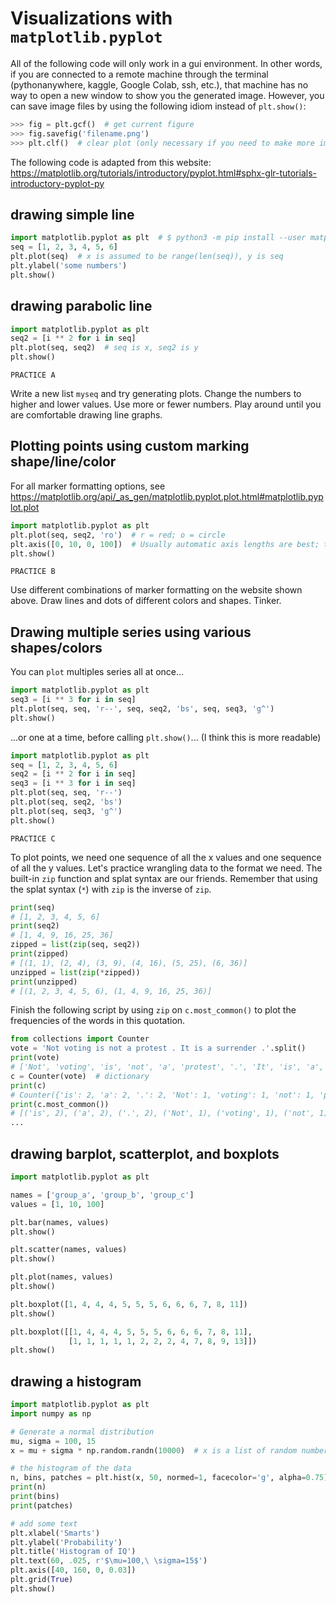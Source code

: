 # Visualizations with `matplotlib.pyplot`

All of the following code will only work in a gui environment. In other words,
if you are connected to a remote machine through the terminal (pythonanywhere,
kaggle, Google Colab, ssh, etc.), that machine has no way to open a new window
to show you the generated image. However, you can save image files by using the
following idiom instead of `plt.show()`:

```python
>>> fig = plt.gcf()  # get current figure
>>> fig.savefig('filename.png')
>>> plt.clf()  # clear plot (only necessary if you need to make more images)
```

The following code is adapted from this website:
https://matplotlib.org/tutorials/introductory/pyplot.html#sphx-glr-tutorials-introductory-pyplot-py

## drawing simple line

```python
import matplotlib.pyplot as plt  # $ python3 -m pip install --user matplotlib
seq = [1, 2, 3, 4, 5, 6]
plt.plot(seq)  # x is assumed to be range(len(seq)), y is seq
plt.ylabel('some numbers')
plt.show()
```

## drawing parabolic line

```python
import matplotlib.pyplot as plt
seq2 = [i ** 2 for i in seq]
plt.plot(seq, seq2)  # seq is x, seq2 is y
plt.show()
```


`PRACTICE A`

Write a new list `myseq` and try generating plots. Change the numbers to higher
and lower values. Use more or fewer numbers. Play around until you are
comfortable drawing line graphs.


## Plotting points using custom marking shape/line/color

For all marker formatting options, see
https://matplotlib.org/api/_as_gen/matplotlib.pyplot.plot.html#matplotlib.pyplot.plot

```python
import matplotlib.pyplot as plt
plt.plot(seq, seq2, 'ro')  # r = red; o = circle
plt.axis([0, 10, 0, 100])  # Usually automatic axis lengths are best; this is just an example of how to change it if needed.
plt.show()
```


`PRACTICE B`

Use different combinations of marker formatting on the website shown above.
Draw lines and dots of different colors and shapes. Tinker.


## Drawing multiple series using various shapes/colors


You can `plot` multiples series all at once...

```python
import matplotlib.pyplot as plt
seq3 = [i ** 3 for i in seq]
plt.plot(seq, seq, 'r--', seq, seq2, 'bs', seq, seq3, 'g^')
plt.show()
```

...or one at a time, before calling `plt.show()`... (I think this is more
readable)

```python
import matplotlib.pyplot as plt
seq = [1, 2, 3, 4, 5, 6]
seq2 = [i ** 2 for i in seq]
seq3 = [i ** 3 for i in seq]
plt.plot(seq, seq, 'r--')
plt.plot(seq, seq2, 'bs')
plt.plot(seq, seq3, 'g^')
plt.show()
```



`PRACTICE C`

To plot points, we need one sequence of all the x values and one sequence of
all the y values. Let's practice wrangling data to the format we need. The
built-in `zip` function and splat syntax are our friends. Remember that using
the splat syntax (`*`) with `zip` is the inverse of `zip`.

```python
print(seq)
# [1, 2, 3, 4, 5, 6]
print(seq2)
# [1, 4, 9, 16, 25, 36]
zipped = list(zip(seq, seq2))
print(zipped)
# [(1, 1), (2, 4), (3, 9), (4, 16), (5, 25), (6, 36)]
unzipped = list(zip(*zipped))
print(unzipped)
# [(1, 2, 3, 4, 5, 6), (1, 4, 9, 16, 25, 36)]
```

Finish the following script by using `zip` on `c.most_common()` to plot the
frequencies of the words in this quotation.


```python
from collections import Counter
vote = 'Not voting is not a protest . It is a surrender .'.split()
print(vote)
# ['Not', 'voting', 'is', 'not', 'a', 'protest', '.', 'It', 'is', 'a', 'surrender', '.']
c = Counter(vote)  # dictionary
print(c)
# Counter({'is': 2, 'a': 2, '.': 2, 'Not': 1, 'voting': 1, 'not': 1, 'protest': 1, 'It': 1, 'surrender': 1})
print(c.most_common())
# [('is', 2), ('a', 2), ('.', 2), ('Not', 1), ('voting', 1), ('not', 1), ('protest', 1), ('It', 1), ('surrender', 1)]
...
```

## drawing barplot, scatterplot, and boxplots

```python
import matplotlib.pyplot as plt

names = ['group_a', 'group_b', 'group_c']
values = [1, 10, 100]

plt.bar(names, values)
plt.show()

plt.scatter(names, values)
plt.show()

plt.plot(names, values)
plt.show()

plt.boxplot([1, 4, 4, 4, 5, 5, 5, 6, 6, 6, 7, 8, 11])
plt.show()

plt.boxplot([[1, 4, 4, 4, 5, 5, 5, 6, 6, 6, 7, 8, 11],
             [1, 1, 1, 1, 1, 2, 2, 2, 4, 7, 8, 9, 13]])
plt.show()
```


## drawing a histogram

```python
import matplotlib.pyplot as plt
import numpy as np

# Generate a normal distribution
mu, sigma = 100, 15
x = mu + sigma * np.random.randn(10000)  # x is a list of random numbers in a normal distribution

# the histogram of the data
n, bins, patches = plt.hist(x, 50, normed=1, facecolor='g', alpha=0.75)
print(n)
print(bins)
print(patches)

# add some text
plt.xlabel('Smarts')
plt.ylabel('Probability')
plt.title('Histogram of IQ')
plt.text(60, .025, r'$\mu=100,\ \sigma=15$')
plt.axis([40, 160, 0, 0.03])
plt.grid(True)
plt.show()
```
